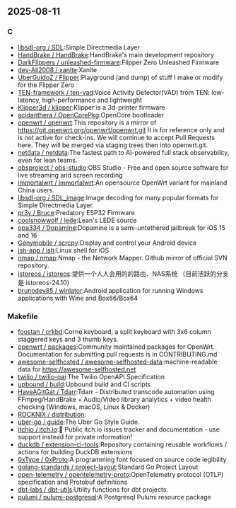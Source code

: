 ## 2025-08-11

### C

* [libsdl-org / SDL](https://github.com/libsdl-org/SDL):Simple Directmedia Layer
* [HandBrake / HandBrake](https://github.com/HandBrake/HandBrake):HandBrake's main development repository
* [DarkFlippers / unleashed-firmware](https://github.com/DarkFlippers/unleashed-firmware):Flipper Zero Unleashed Firmware
* [dev-Ali2008 / xanite](https://github.com/dev-Ali2008/xanite):Xanite
* [UberGuidoZ / Flipper](https://github.com/UberGuidoZ/Flipper):Playground (and dump) of stuff I make or modify for the Flipper Zero
* [TEN-framework / ten-vad](https://github.com/TEN-framework/ten-vad):Voice Activity Detector(VAD) from TEN: low-latency, high-performance and lightweight
* [Klipper3d / klipper](https://github.com/Klipper3d/klipper):Klipper is a 3d-printer firmware
* [acidanthera / OpenCorePkg](https://github.com/acidanthera/OpenCorePkg):OpenCore bootloader
* [openwrt / openwrt](https://github.com/openwrt/openwrt):This repository is a mirror of https://git.openwrt.org/openwrt/openwrt.git It is for reference only and is not active for check-ins. We will continue to accept Pull Requests here. They will be merged via staging trees then into openwrt.git.
* [netdata / netdata](https://github.com/netdata/netdata):The fastest path to AI-powered full stack observability, even for lean teams.
* [obsproject / obs-studio](https://github.com/obsproject/obs-studio):OBS Studio - Free and open source software for live streaming and screen recording
* [immortalwrt / immortalwrt](https://github.com/immortalwrt/immortalwrt):An opensource OpenWrt variant for mainland China users.
* [libsdl-org / SDL_image](https://github.com/libsdl-org/SDL_image):Image decoding for many popular formats for Simple Directmedia Layer.
* [pr3y / Bruce](https://github.com/pr3y/Bruce):Predatory ESP32 Firmware
* [coolsnowwolf / lede](https://github.com/coolsnowwolf/lede):Lean's LEDE source
* [opa334 / Dopamine](https://github.com/opa334/Dopamine):Dopamine is a semi-untethered jailbreak for iOS 15 and 16
* [Genymobile / scrcpy](https://github.com/Genymobile/scrcpy):Display and control your Android device
* [ish-app / ish](https://github.com/ish-app/ish):Linux shell for iOS
* [nmap / nmap](https://github.com/nmap/nmap):Nmap - the Network Mapper. Github mirror of official SVN repository.
* [istoreos / istoreos](https://github.com/istoreos/istoreos):提供一个人人会用的的路由、NAS系统 （目前活跃的分支是 istoreos-24.10）
* [brunodev85 / winlator](https://github.com/brunodev85/winlator):Android application for running Windows applications with Wine and Box86/Box64

### Makefile

* [foostan / crkbd](https://github.com/foostan/crkbd):Corne keyboard, a split keyboard with 3x6 column staggered keys and 3 thumb keys.
* [openwrt / packages](https://github.com/openwrt/packages):Community maintained packages for OpenWrt. Documentation for submitting pull requests is in CONTRIBUTING.md
* [awesome-selfhosted / awesome-selfhosted-data](https://github.com/awesome-selfhosted/awesome-selfhosted-data):machine-readable data for https://awesome-selfhosted.net
* [twilio / twilio-oai](https://github.com/twilio/twilio-oai):The Twilio OpenAPI Specification
* [upbound / build](https://github.com/upbound/build):Upbound build and CI scripts
* [HaveAGitGat / Tdarr](https://github.com/HaveAGitGat/Tdarr):Tdarr - Distributed transcode automation using FFmpeg/HandBrake + Audio/Video library analytics + video health checking (Windows, macOS, Linux & Docker)
* [ROCKNIX / distribution](https://github.com/ROCKNIX/distribution):
* [uber-go / guide](https://github.com/uber-go/guide):The Uber Go Style Guide.
* [itchio / itch.io](https://github.com/itchio/itch.io):🐛 Public itch.io issues tracker and documentation - use support instead for private information!
* [duckdb / extension-ci-tools](https://github.com/duckdb/extension-ci-tools):Repository containing reusable workflows / actions for building DuckDB extensions
* [0xType / 0xProto](https://github.com/0xType/0xProto):A programming font focused on source code legibility
* [golang-standards / project-layout](https://github.com/golang-standards/project-layout):Standard Go Project Layout
* [open-telemetry / opentelemetry-proto](https://github.com/open-telemetry/opentelemetry-proto):OpenTelemetry protocol (OTLP) specification and Protobuf definitions
* [dbt-labs / dbt-utils](https://github.com/dbt-labs/dbt-utils):Utility functions for dbt projects.
* [pulumi / pulumi-postgresql](https://github.com/pulumi/pulumi-postgresql):A Postgresql Pulumi resource package
